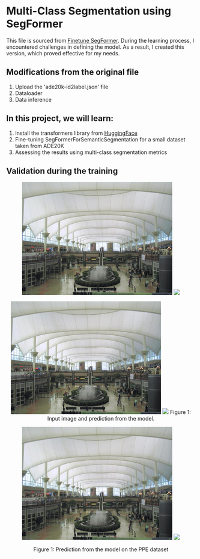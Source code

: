 # Multi-Class Segmentation using SegFormer
This file is sourced from [Finetune SegFormer](https://github.com/NielsRogge/Transformers-Tutorials/blob/master/SegFormer/Fine_tune_SegFormer_on_custom_dataset.ipynb). During the learning process, I encountered challenges in defining the model. As a result, I created this version, which proved effective for my needs.
## Modifications from the original file
1. Upload the 'ade20k-id2label.json' file
2. Dataloader
3. Data inference


## In this project, we will learn:
1. Install the transformers library from [HuggingFace](https://huggingface.co/docs/transformers/model_doc/segformer)
2. Fine-tuning SegFormerForSemanticSegmentation for a small dataset taken from ADE20K
4. Assessing the results using multi-class segmentation metrics

## Validation during the training
<div align="center">
  <img src="images/image.png" width="400" />
  <img src="image/prediction.png" width="400" />
</div>
</p>
<p align="center">
  <img src="images/image.png" width="400" />
  <img src="image/prediction.png" width="400" />
  Figure 1: Input image and prediction from the model.
</p>


<!-- ![image](images/val_batch0_labels.jpg) -->
<div align="center">
  <img src="images/image.png" width="400" />
  <img src="image/prediction.png" width="400" />
</div>
<p align="center">
  Figure 1: Prediction from the model on the PPE dataset
</p>


